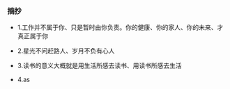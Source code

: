 
### 摘抄

- 1.工作并不属于你、只是暂时由你负责。你的健康、你的家人、你的未来、才真正属于你

- 2.星光不问赶路人、岁月不负有心人

- 3.读书的意义大概就是用生活所感去读书、用读书所感去生活

- 4.as
